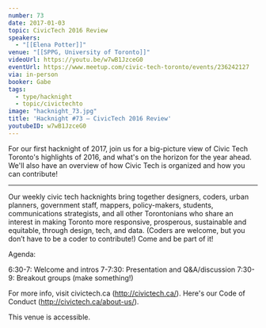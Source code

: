 ```yaml
---
number: 73
date: 2017-01-03
topic: CivicTech 2016 Review
speakers:
  - "[[Elena Potter]]"
venue: "[[SPPG, University of Toronto]]"
videoUrl: https://youtu.be/w7wB1JzceG0
eventUrl: https://www.meetup.com/civic-tech-toronto/events/236242127
via: in-person
booker: Gabe
tags:
  - type/hacknight
  - topic/civictechto
image: "hacknight_73.jpg"
title: 'Hacknight #73 – CivicTech 2016 Review'
youtubeID: w7wB1JzceG0
---
```


For our first hacknight of 2017, join us for a big-picture view of Civic Tech Toronto's highlights of 2016, and what's on the horizon for the year ahead. We'll also have an overview of how Civic Tech is organized and how you can contribute!

---

Our weekly civic tech hacknights bring together designers, coders, urban planners, government staff, mappers, policy-makers, students, communications strategists, and all other Torontonians who share an interest in making Toronto more responsive, prosperous, sustainable and equitable, through design, tech, and data. (Coders are welcome, but you don’t have to be a coder to contribute!) Come and be part of it!

Agenda:

6:30-7: Welcome and intros
7-7:30: Presentation and Q&A/discussion
7:30-9: Breakout groups (make something!)

For more info, visit civictech.ca (http://civictech.ca/). Here's our Code of Conduct (http://civictech.ca/about-us/).

This venue is accessible.